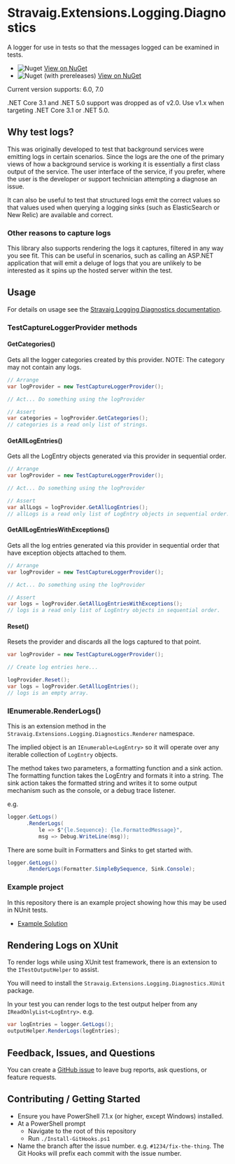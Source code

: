 # Stravaig.Extensions.Logging.Diagnostics

A logger for use in tests so that the messages logged can be examined in tests.

* ![Nuget](https://img.shields.io/nuget/v/Stravaig.Extensions.Logging.Diagnostics?color=004880&label=nuget%20stable&logo=nuget) [View on NuGet](https://www.nuget.org/packages/Stravaig.Extensions.Logging.Diagnostics)
* ![Nuget (with prereleases)](https://img.shields.io/nuget/vpre/Stravaig.Extensions.Logging.Diagnostics?color=ffffff&label=nuget%20latest&logo=nuget) [View on NuGet](https://www.nuget.org/packages/Stravaig.Extensions.Logging.Diagnostics)

Current version supports: 6.0, 7.0

.NET Core 3.1 and .NET 5.0 support was dropped as of v2.0. Use v1.x when targeting .NET Core 3.1 or .NET 5.0.

## Why test logs?

This was originally developed to test that background services were emitting logs in certain scenarios. Since the logs are the one of the primary views of how a background service is working it is essentially a first class output of the service. The user interface of the service, if you prefer, where the user is the developer or support technician attempting a diagnose an issue.

It can also be useful to test that structured logs emit the correct values so that values used when querying a logging sinks (such as ElasticSearch or New Relic) are available and correct.

### Other reasons to capture logs

This library also supports rendering the logs it captures, filtered in any way you see fit. This can be useful in scenarios, such as calling an ASP.NET application that will emit a deluge of logs that you are unlikely to be interested as it spins up the hosted server within the test.

## Usage

For details on usage see the [Stravaig Logging Diagnostics documentation](https://stravaig-projects.github.io/Stravaig.Extensions.Logging.Diagnostics/).

















### TestCaptureLoggerProvider methods

#### GetCategories()

Gets all the logger categories created by this provider. NOTE: The category may not contain any logs.

```csharp
// Arrange
var logProvider = new TestCaptureLoggerProvider();

// Act... Do something using the logProvider

// Assert
var categories = logProvider.GetCategories();
// categories is a read only list of strings.
```

#### GetAllLogEntries()

Gets all the LogEntry objects generated via this provider in sequential order.

```csharp
// Arrange
var logProvider = new TestCaptureLoggerProvider();

// Act... Do something using the logProvider

// Assert
var allLogs = logProvider.GetAllLogEntries();
// allLogs is a read only list of LogEntry objects in sequential order.
```

#### GetAllLogEntriesWithExceptions()

Gets all the log entries generated via this provider in sequential order that have exception objects attached to them.

```csharp
// Arrange
var logProvider = new TestCaptureLoggerProvider();

// Act... Do something using the logProvider

// Assert
var logs = logProvider.GetAllLogEntriesWithExceptions();
// logs is a read only list of LogEntry objects in sequential order.
```

#### Reset()

Resets the provider and discards all the logs captured to that point.

```csharp
var logProvider = new TestCaptureLoggerProvider();

// Create log entries here...

logProvider.Reset();
var logs = logProvider.GetAllLogEntries();
// logs is an empty array.
```

### IEnumerable<LogEntry>.RenderLogs()

This is an extension method in the `Stravaig.Extensions.Logging.Diagnostics.Renderer` namespace.

The implied object is an `IEnumerable<LogEntry>` so it will operate over any iterable collection of `LogEntry` objects.

The method takes two parameters, a formatting function and a sink action. The formatting function takes the LogEntry and formats it into a string. The sink action takes the formatted string and writes it to some output mechanism such as the console, or a debug trace listener.

e.g.

```csharp
logger.GetLogs()
      .RenderLogs(
          le => $"{le.Sequence}: {le.FormattedMessage}",
          msg => Debug.WriteLine(msg));
```

There are some built in Formatters and Sinks to get started with.

```csharp
logger.GetLogs()
      .RenderLogs(Formatter.SimpleBySequence, Sink.Console);
```

### Example project

In this repository there is an example project showing how this may be used in NUnit tests.

* [Example Solution](https://github.com/Stravaig-Projects/Stravaig.Extensions.Logging.Diagnostics/tree/main/Example)

## Rendering Logs on XUnit

To render logs while using XUnit test framework, there is an extension to the `ITestOutputHelper` to assist.

You will need to install the `Stravaig.Extensions.Logging.Diagnostics.XUnit` package.

In your test you can render logs to the test output helper from any `IReadOnlyList<LogEntry>`. e.g.

```csharp
var logEntries = logger.GetLogs();
outputHelper.RenderLogs(logEntries);
```

## Feedback, Issues, and Questions

You can create a [GitHub issue](https://github.com/Stravaig-Projects/Stravaig.Extensions.Logging.Diagnostics/issues) to leave bug reports, ask questions, or feature requests.

## Contributing / Getting Started

* Ensure you have PowerShell 7.1.x (or higher, except Windows) installed.
* At a PowerShell prompt
  * Navigate to the root of this repository
  * Run `./Install-GitHooks.ps1`
* Name the branch after the issue number. e.g. `#1234/fix-the-thing`. The Git Hooks will prefix each commit with the issue number.